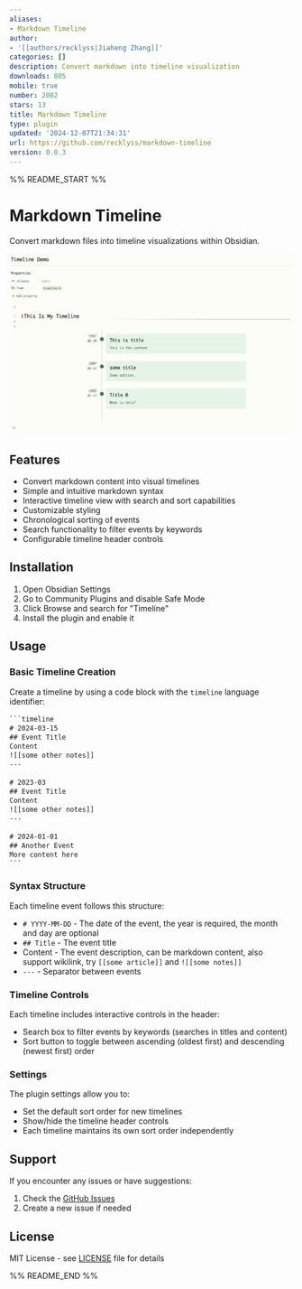 ```yaml
---
aliases:
- Markdown Timeline
author:
- '[[authors/recklyss|Jiaheng Zhang]]'
categories: []
description: Convert markdown into timeline visualization
downloads: 805
mobile: true
number: 2002
stars: 13
title: Markdown Timeline
type: plugin
updated: '2024-12-07T21:34:31'
url: https://github.com/recklyss/markdown-timeline
version: 0.0.3
---
```


%% README_START %%

# Markdown Timeline

Convert markdown files into timeline visualizations within Obsidian.

![Timeline Example](https://raw.githubusercontent.com/recklyss/markdown-timeline/HEAD/example.png)

## Features

- Convert markdown content into visual timelines
- Simple and intuitive markdown syntax
- Interactive timeline view with search and sort capabilities
- Customizable styling
- Chronological sorting of events
- Search functionality to filter events by keywords
- Configurable timeline header controls

## Installation

1. Open Obsidian Settings
2. Go to Community Plugins and disable Safe Mode
3. Click Browse and search for "Timeline"
4. Install the plugin and enable it

## Usage

### Basic Timeline Creation

Create a timeline by using a code block with the `timeline` language identifier:

~~~
```timeline
# 2024-03-15
## Event Title
Content
![[some other notes]]
---

# 2023-03
## Event Title
Content
![[some other notes]]
---

# 2024-01-01
## Another Event
More content here
```
~~~

### Syntax Structure

Each timeline event follows this structure:

- `# YYYY-MM-DD` - The date of the event, the year is required, the month and day are optional
- `## Title` - The event title
- Content - The event description, can be markdown content, also support wikilink, try `[[some article]]` and `![[some notes]]`
- `---` - Separator between events

### Timeline Controls

Each timeline includes interactive controls in the header:
- Search box to filter events by keywords (searches in titles and content)
- Sort button to toggle between ascending (oldest first) and descending (newest first) order

### Settings

The plugin settings allow you to:
- Set the default sort order for new timelines
- Show/hide the timeline header controls
- Each timeline maintains its own sort order independently

## Support

If you encounter any issues or have suggestions:
1. Check the [GitHub Issues](https://github.com/recklyss/markdown-timeline/issues)
2. Create a new issue if needed

## License

MIT License - see [LICENSE](LICENSE) file for details



%% README_END %%